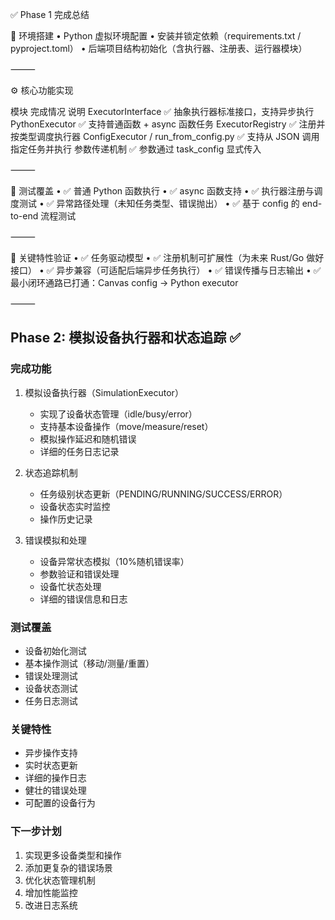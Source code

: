 ✅ Phase 1 完成总结

🧱 环境搭建
	•	Python 虚拟环境配置
	•	安装并锁定依赖（requirements.txt / pyproject.toml）
	•	后端项目结构初始化（含执行器、注册表、运行器模块）

⸻

⚙️ 核心功能实现

模块	完成情况	说明
ExecutorInterface	✅	抽象执行器标准接口，支持异步执行
PythonExecutor	✅	支持普通函数 + async 函数任务
ExecutorRegistry	✅	注册并按类型调度执行器
ConfigExecutor / run_from_config.py	✅	支持从 JSON 调用指定任务并执行
参数传递机制	✅	参数通过 task_config 显式传入



⸻

🧪 测试覆盖
	•	✅ 普通 Python 函数执行
	•	✅ async 函数支持
	•	✅ 执行器注册与调度测试
	•	✅ 异常路径处理（未知任务类型、错误抛出）
	•	✅ 基于 config 的 end-to-end 流程测试

⸻

🎯 关键特性验证
	•	✅ 任务驱动模型
	•	✅ 注册机制可扩展性（为未来 Rust/Go 做好接口）
	•	✅ 异步兼容（可适配后端异步任务执行）
	•	✅ 错误传播与日志输出
	•	✅ 最小闭环通路已打通：Canvas config → Python executor

⸻

## Phase 2: 模拟设备执行器和状态追踪 ✅

### 完成功能
1. 模拟设备执行器（SimulationExecutor）
   - 实现了设备状态管理（idle/busy/error）
   - 支持基本设备操作（move/measure/reset）
   - 模拟操作延迟和随机错误
   - 详细的任务日志记录

2. 状态追踪机制
   - 任务级别状态更新（PENDING/RUNNING/SUCCESS/ERROR）
   - 设备状态实时监控
   - 操作历史记录

3. 错误模拟和处理
   - 设备异常状态模拟（10%随机错误率）
   - 参数验证和错误处理
   - 设备忙状态处理
   - 详细的错误信息和日志

### 测试覆盖
- 设备初始化测试
- 基本操作测试（移动/测量/重置）
- 错误处理测试
- 设备状态测试
- 任务日志测试

### 关键特性
- 异步操作支持
- 实时状态更新
- 详细的操作日志
- 健壮的错误处理
- 可配置的设备行为

### 下一步计划
1. 实现更多设备类型和操作
2. 添加更复杂的错误场景
3. 优化状态管理机制
4. 增加性能监控
5. 改进日志系统


